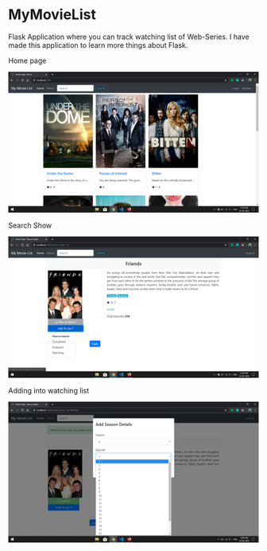 # MyMovieList
Flask Application where you can track watching list of Web-Series. I have made this application to learn more things about Flask.

<p>Home page</p>
<img src="img/Screenshot (20).png"></img>

<p>Search Show</p>
<img src="img/Screenshot (21).png"></img>

<p>Adding into watching list</p>
<img src="img/Screenshot (22).png"></img>
